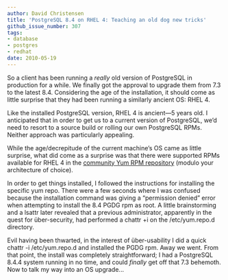 ```yaml
---
author: David Christensen
title: 'PostgreSQL 8.4 on RHEL 4: Teaching an old dog new tricks'
github_issue_number: 307
tags:
- database
- postgres
- redhat
date: 2010-05-19
---
```


So a client has been running a *really* old version of PostgreSQL
in production for a while. We finally got the approval to upgrade
them from 7.3 to the latest 8.4. Considering the age of the
installation, it should come as little surprise that they had been
running a similarly ancient OS: RHEL 4.

Like the installed PostgreSQL version, RHEL 4 is ancient—​5 years
old. I anticipated that in order to get us to a current version of
PostgreSQL, we’d need to resort to a source build or rolling our own
PostgreSQL RPMs. Neither approach was particularly appealing.

While the age/decrepitude of the current machine’s OS came as
little surprise, what did come as a surprise was that there were
supported RPMs available for RHEL 4 in the [community Yum RPM
repository](https://yum.postgresql.org/8.4/redhat/rhel-4-i386/repoview/) (modulo your architecture of choice).

In order to get things installed, I followed the instructions for
installing the specific yum repo. There were a few seconds where I
was confused because the installation command was giving a “permission
denied” error when attempting to install the 8.4 PGDG rpm as root. A
little brainstorming and a lsattr later revealed that a
previous administrator, apparently in the quest for über-security, had
performed a chattr +i on the /etc/yum.repo.d
directory.

Evil having been thwarted, in the interest of über-usability I did
a quick chattr -i /etc/yum.repo.d and installed the PGDG rpm.
Away we went. From that point, the install was completely
straightforward; I had a PostgreSQL 8.4.4 system running in no time,
and could *finally* get off that 7.3 behemoth. Now to talk my way
into an OS upgrade...
